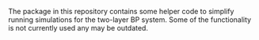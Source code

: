 The package in this repository contains some helper code to simplify running
simulations for the two-layer BP system. Some of the functionality is not
currently used any may be outdated.
